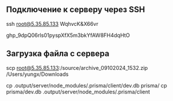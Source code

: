 ## Подключение к серверу через SSH
ssh root@5.35.85.133
WqhvcK&X66vr


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


## Загрузка файла с сервера

scp root@5.35.85.133:/source/archive_09102024_1532.zip /Users/yungx/Downloads

cp .output/server/node_modules/.prisma/client/dev.db prisma/
cp prisma/dev.db .output/server/node_modules/.prisma/client